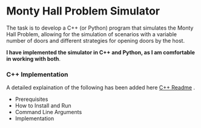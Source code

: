 # Monty Hall Problem Simulator

The task is to develop a C++ (or Python) program that simulates the Monty Hall Problem, allowing for the simulation of scenarios with a variable number of doors and different strategies for opening doors by the host.

**I have implemented the simulator in C++ and Python, as I am comfortable in working with both**.

### C++ Implementation
A detailed explaination of the following has been added here [C++ Readme](https://github.com/faze-geek/Monty-Hall-Simulator/blob/main/C%2B%2B%20Implementation/README.md) .
- Prerequisites
- How to Install and Run
- Command Line Arguments
- Implementation
